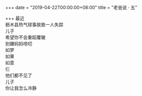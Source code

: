 +++
date = "2019-04-22T00:00:00+08:00"
title = "老爸说 · 五"

+++
最近  
枥木县热气球事故致一人失踪  
儿子  
希望你不会重蹈覆辙  
别嫌妈妈唠叨  
如梦  
如果  
如意  
仨  
他们都不见了  
儿子  
你让我怎么冷静  